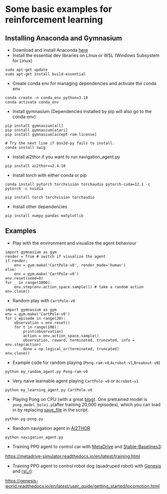 # Some basic examples for reinforcement learning

## Installing Anaconda and Gymnasium

* Download and install Anaconda [here](https://www.anaconda.com/download)
* Install the essential dev libraries on Linux or WSL (Windows Subsystem for Linux)
```
sudo apt-get update
sudo apt-get install build-essential
```

* Create conda env for managing dependencies and activate the conda env
```
conda create -n conda_env python=3.10
conda activate conda_env
```
* Install gymnasium (Dependencies installed by pip will also go to the conda env)
```
pip install gymnasium[all]
pip install gymnasium[atari]
pip install gymnasium[accept-rom-license]

# Try the next line if box2d-py fails to install.
conda install swig
```
* Install ai2thor if you want to run navigation_agent.py
```
pip install ai2thor==2.4.10
```
* Install torch with either conda or pip
```
conda install pytorch torchvision torchaudio pytorch-cuda=12.1 -c pytorch -c nvidia
```
```
pip install torch torchvision torchaudio
```
* Install other dependencies
```
pip install numpy pandas matplotlib
```

## Examples

* Play with the environment and visualize the agent behaviour
```
import gymnasium as gym
render = True # switch if visualize the agent
if render:
    env = gym.make('CartPole-v0', render_mode='human')
else:
    env = gym.make('CartPole-v0')
env.reset(seed=0)
for _ in range(1000):
    env.step(env.action_space.sample()) # take a random action
env.close()
```

* Random play with ```CartPole-v0```

```
import gymnasium as gym
env = gym.make('CartPole-v0')
for i_episode in range(20):
    observation = env.reset()
    for t in range(100):
        print(observation)
        action = env.action_space.sample()
        observation, reward, terminated, truncated, info = env.step(action)
        done = np.logical_or(terminated, truncated)
env.close()
```

* Example code for random playing (```Pong-ram-v0```,```Acrobot-v1```,```Breakout-v0```)

```
python my_random_agent.py Pong-ram-v0
```

* Very naive learnable agent playing ```CartPole-v0``` or ```Acrobot-v1```

```
python my_learning_agent.py CartPole-v0

```

* Playing Pong on CPU (with a great [blog](http://karpathy.github.io/2016/05/31/rl/)). One pretrained model is ```pong_model_bolei.p```(after training 20,000 episodes), which you can load in by replacing [save_file](https://github.com/metalbubble/RLexample/blob/master/pg-pong.py#L15) in the script. 

```
python pg-pong.py

```

* Random navigation agent in [AI2THOR](https://github.com/allenai/ai2thor)

```
python navigation_agent.py
```

* Training PPO agent to control car with [MetaDrive](https://github.com/metadriverse/metadrive) and [Stable-Baselines3](https://github.com/DLR-RM/stable-baselines3):

https://metadrive-simulator.readthedocs.io/en/latest/training.html

* Training PPO agent to control robot dog (quadruped robot) with [Genesis](https://genesis-world.readthedocs.io/en/latest/index.html) and [rsl_rl](https://github.com/leggedrobotics/rsl_rl):

https://genesis-world.readthedocs.io/en/latest/user_guide/getting_started/locomotion.html

